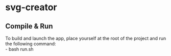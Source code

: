 # svg-creator

## Compile & Run

To build and launch the app, place yourself at the root of the project and run the following command:\
    - bash run.sh
